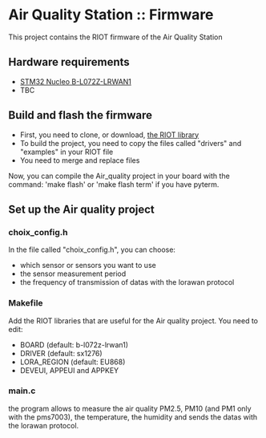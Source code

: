 # Air Quality Station :: Firmware
This project contains the RIOT firmware of the Air Quality Station

## Hardware requirements
* [STM32 Nucleo B-L072Z-LRWAN1](https://www.st.com/en/evaluation-tools/b-l072z-lrwan1.html)
* TBC

## Build and flash the firmware
* First, you need to clone, or download, [the RIOT library](https://github.com/RIOT-OS/RIOT.git)
* To build the project, you need to copy the files called "drivers" and "examples" in your RIOT file
* You need to merge and replace files

Now, you can compile the Air_quality project in your board with the command: 'make flash' or 'make flash term' if you have pyterm.

## Set up the Air quality project
### choix_config.h
In the file called "choix_config.h", you can choose:
* which sensor or sensors you want to use
* the sensor measurement period
* the frequency of transmission of datas with the lorawan protocol

### Makefile
Add the RIOT libraries that are useful for the Air quality project.
You need to edit:
* BOARD (default: b-l072z-lrwan1)
* DRIVER (default: sx1276)
* LORA_REGION (default: EU868)
* DEVEUI, APPEUI and APPKEY

### main.c
the program allows to measure the air quality PM2.5, PM10 (and PM1 only with the pms7003), the temperature, the humidity and sends the datas with the lorawan protocol.

